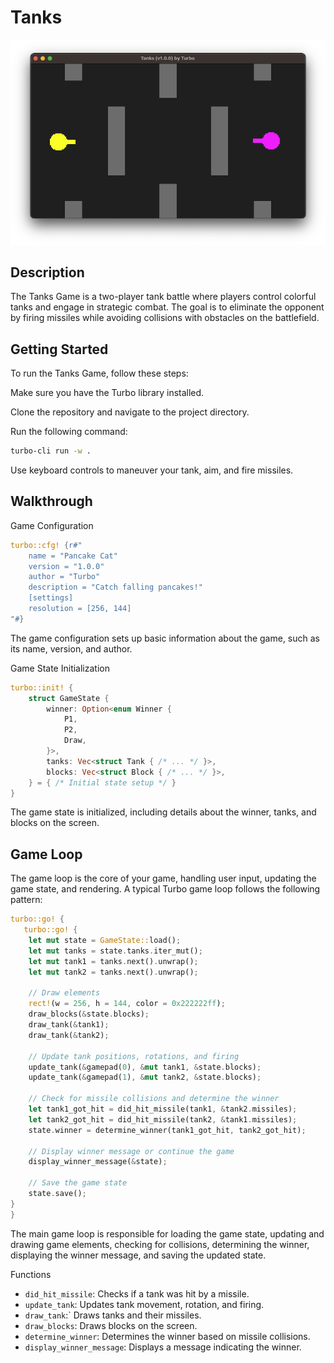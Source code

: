 # Tanks

![screenshot](./screenshot.png)

 ## Description

The Tanks Game is a two-player tank battle where players control colorful tanks and engage in strategic combat. The goal is to eliminate the opponent by firing missiles while avoiding collisions with obstacles on the battlefield.

## Getting Started

To run the Tanks Game, follow these steps:

Make sure you have the Turbo library installed.

Clone the repository and navigate to the project directory.

Run the following command:

```sh
turbo-cli run -w .
```

Use keyboard controls to maneuver your tank, aim, and fire missiles.

## Walkthrough

Game Configuration

```rs
turbo::cfg! {r#"
    name = "Pancake Cat"
    version = "1.0.0"
    author = "Turbo"
    description = "Catch falling pancakes!"
    [settings]
    resolution = [256, 144]
"#} 
```
The game configuration sets up basic information about the game, such as its name, version, and author.

Game State Initialization

```rs
turbo::init! {
    struct GameState {
        winner: Option<enum Winner {
            P1,
            P2,
            Draw,
        }>,
        tanks: Vec<struct Tank { /* ... */ }>,
        blocks: Vec<struct Block { /* ... */ }>,
    } = { /* Initial state setup */ }
}
```
The game state is initialized, including details about the winner, tanks, and blocks on the screen.


## Game Loop

The game loop is the core of your game, handling user input, updating the game state, and rendering. A typical Turbo game loop follows the following pattern:

```rs
turbo::go! {
   turbo::go! {
    let mut state = GameState::load();
    let mut tanks = state.tanks.iter_mut();
    let mut tank1 = tanks.next().unwrap();
    let mut tank2 = tanks.next().unwrap();

    // Draw elements
    rect!(w = 256, h = 144, color = 0x222222ff);
    draw_blocks(&state.blocks);
    draw_tank(&tank1);
    draw_tank(&tank2);

    // Update tank positions, rotations, and firing
    update_tank(&gamepad(0), &mut tank1, &state.blocks);
    update_tank(&gamepad(1), &mut tank2, &state.blocks);

    // Check for missile collisions and determine the winner
    let tank1_got_hit = did_hit_missile(tank1, &tank2.missiles);
    let tank2_got_hit = did_hit_missile(tank2, &tank1.missiles);
    state.winner = determine_winner(tank1_got_hit, tank2_got_hit);

    // Display winner message or continue the game
    display_winner_message(&state);

    // Save the game state
    state.save();
}
}
```

The main game loop is responsible for loading the game state, updating and drawing game elements, checking for collisions, determining the winner, displaying the winner message, and saving the updated state.

Functions
- `did_hit_missile`: Checks if a tank was hit by a missile.
- `update_tank`: Updates tank movement, rotation, and firing.
- `draw_tank`:` Draws tanks and their missiles.
- `draw_blocks`: Draws blocks on the screen.
- `determine_winner`: Determines the winner based on missile collisions.
- `display_winner_message`: Displays a message indicating the winner.




